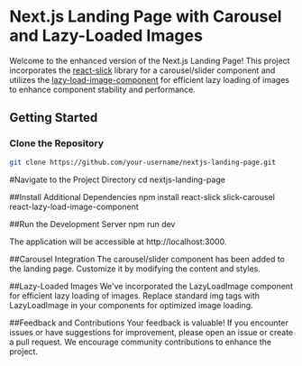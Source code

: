 # Next.js Landing Page with Carousel and Lazy-Loaded Images

Welcome to the enhanced version of the Next.js Landing Page! This project incorporates the [react-slick](https://react-slick.neostack.com/) library for a carousel/slider component and utilizes the [lazy-load-image-component](https://www.npmjs.com/package/react-lazy-load-image-component) for efficient lazy loading of images to enhance component stability and performance.

## Getting Started

### Clone the Repository

```bash
git clone https://github.com/your-username/nextjs-landing-page.git

```
#Navigate to the Project Directory
cd nextjs-landing-page

##Install Additional Dependencies
npm install react-slick slick-carousel react-lazy-load-image-component

##Run the Development Server
npm run dev

The application will be accessible at http://localhost:3000.

##Carousel Integration
The carousel/slider component has been added to the landing page. Customize it by modifying the content and styles.

##Lazy-Loaded Images
We've incorporated the LazyLoadImage component for efficient lazy loading of images. Replace standard img tags with LazyLoadImage in your components for optimized image loading.

##Feedback and Contributions
Your feedback is valuable! If you encounter issues or have suggestions for improvement, please open an issue or create a pull request. We encourage community contributions to enhance the project.
